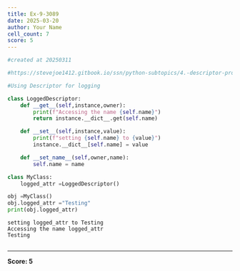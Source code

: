 ```yaml
---
title: Ex-9-3089
date: 2025-03-20
author: Your Name
cell_count: 7
score: 5
---
```


```python
#created at 20250311
```


```python
#https://stevejoe1412.gitbook.io/ssn/python-subtopics/4.-descriptor-protocols
```


```python
#Using Descriptor for logging
```


```python
class LoggedDescriptor:
    def __get__(self,instance,owner):
        print(f"Accessing the name {self.name}")
        return instance.__dict__.get(self.name)

    def __set__(self,instance,value):
        print(f"setting {self.name} to {value}")
        instance.__dict__[self.name] = value

    def __set_name__(self,owner,name):
        self.name = name
```


```python
class MyClass:
    logged_attr =LoggedDescriptor()
```


```python
obj =MyClass()
obj.logged_attr ="Testing"
print(obj.logged_attr)
```

    setting logged_attr to Testing
    Accessing the name logged_attr
    Testing



```python

```


---
**Score: 5**